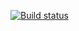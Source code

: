 [![Build status](https://ci.appveyor.com/api/projects/status/vtfc40k3b6fc07t2?svg=true)](https://ci.appveyor.com/project/JuliSparrow/carddelivery)
